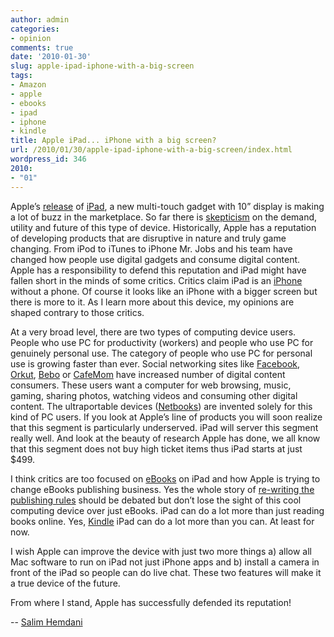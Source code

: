 ```yaml
---
author: admin
categories:
- opinion
comments: true
date: '2010-01-30'
slug: apple-ipad-iphone-with-a-big-screen
tags:
- Amazon
- apple
- ebooks
- ipad
- iphone
- kindle
title: Apple iPad... iPhone with a big screen?
url: /2010/01/30/apple-ipad-iphone-with-a-big-screen/index.html
wordpress_id: 346
2010:
- "01"
---
```



Apple’s [release](http://online.wsj.com/article/SB10001424052748704094304575029230041284668.html) of [iPad](http://www.apple.com/ipad/), a new multi-touch gadget with 10” display is making a lot of buzz in the marketplace. So far there is [skepticism](http://asia.cnet.com/reviews/notebooks/0,39050488,45194788p,00.htm#mainreview) on the demand, utility and future of this type of device. Historically, Apple has a reputation of developing products that are disruptive in nature and truly game changing. From iPod to iTunes to iPhone Mr. Jobs and his team have changed how people use digital gadgets and consume digital content. Apple has a responsibility to defend this reputation and iPad might have fallen short in the minds of some critics. Critics claim iPad is an [iPhone ](http://www.apple.com/iphone/)without a phone. Of course it looks like an iPhone with a bigger screen but there is more to it. As I learn more about this device, my opinions are shaped contrary to those critics.

At a very broad level, there are two types of computing device users. People who use PC for productivity (workers) and people who use PC for genuinely personal use. The category of people who use PC for personal use is growing faster than ever. Social networking sites like [Facebook](http://www.facebook.com/), [Orkut](http://www.orkut.com/Signup), [Bebo](http://www.bebo.com/) or [CafeMom](http://www.cafemom.com/) have increased number of digital content consumers. These users want a computer for web browsing, music, gaming, sharing photos, watching videos and consuming other digital content. The ultraportable devices ([Netbooks](http://en.wikipedia.org/wiki/Netbook)) are invented solely for this kind of PC users. If you look at Apple’s line of products you will soon realize that this segment is particularly underserved. iPad will server this segment really well. And look at the beauty of research Apple has done, we all know that this segment does not buy high ticket items thus iPad starts at just $499.

I think critics are too focused on [eBooks](http://en.wikipedia.org/wiki/E-book) on iPad and how Apple is trying to change eBooks publishing business. Yes the whole story of [re-writing the publishing rules](http://online.wsj.com/article/SB10001424052748703906204575027503731077976.html) should be debated but don’t lose the sight of this cool computing device over just eBooks. iPad can do a lot more than just reading books online. Yes, [Kindle](http://www.amazon.com/Kindle-Wireless-Reading-Device-Display/dp/B00154JDAI) iPad can do a lot more than you can. At least for now.

I wish Apple can improve the device with just two more things a) allow all Mac software to run on iPad not just iPhone apps and b) install a camera in front of the iPad so people can do live chat. These two features will make it a true device of the future.

From where I stand, Apple has successfully defended its reputation!

-- [Salim Hemdani](http://twitter.com/shemdani)

